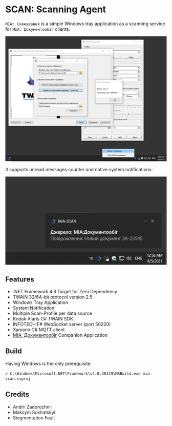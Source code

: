 SCAN: Scanning Agent
====================

`МІА: Сканування` is a simple Windows tray application as a scanning service for `МІА: Документообіг` clients.

![Screenshot](/Resources/screenshot.png)

It supports unread messages counter and native system notifications:

![Screenshot](/Resources/messaging.png)

Features
--------

* .NET Framework 4.8 Target for Zero Dependency
* TWAIN 32/64-bit protocol version 2.5
* Windows Tray Application
* System Notification
* Multiple Scan-Profile per data source
* Kodak Alaris C# TWAIN SDK
* INFOTECH F# WebSocket server (port 50220)
* Xamarin C# MQTT client
* <a href="https://crm.erp.uno">МІА: Документообіг</a> Companion Application

Build
-----

Having Windows is the only prerequisite:

```
> C:\Windows\Microsoft.NET\Framework\v4.0.30319\MSBuild.exe mia-scan.csproj
```

Credits
-------

* Andrii Zadorozhnii
* Maksym Sokhatskyi
* Siegmentation Fault
